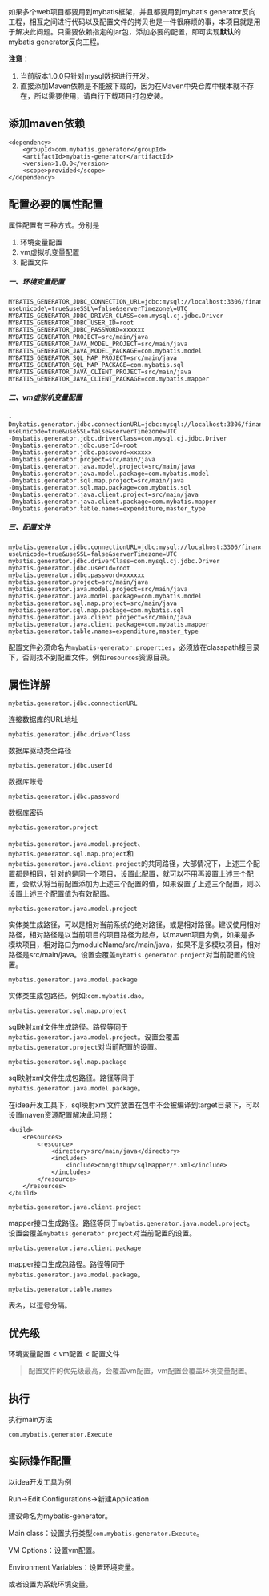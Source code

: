 如果多个web项目都要用到mybatis框架，并且都要用到mybatis generator反向工程，相互之间进行代码以及配置文件的拷贝也是一件很麻烦的事，本项目就是用于解决此问题。只需要依赖指定的jar包，添加必要的配置，即可实现**默认**的mybatis generator反向工程。

**注意**：

1. 当前版本1.0.0只针对mysql数据进行开发。
2. 直接添加Maven依赖是不能被下载的，因为在Maven中央仓库中根本就不存在，所以需要使用，请自行下载项目打包安装。

## 添加maven依赖
```
<dependency>
    <groupId>com.mybatis.generator</groupId>
    <artifactId>mybatis-generator</artifactId>
    <version>1.0.0</version>
    <scope>provided</scope>
</dependency>
```
## 配置必要的属性配置
属性配置有三种方式。分别是
1. 环境变量配置
2. vm虚拟机变量配置
3. 配置文件

##### 一、环境变量配置
```
MYBATIS_GENERATOR_JDBC_CONNECTION_URL=jdbc:mysql://localhost:3306/finance?useUnicode\=true&useSSL\=false&serverTimezone\=UTC
MYBATIS_GENERATOR_JDBC_DRIVER_CLASS=com.mysql.cj.jdbc.Driver
MYBATIS_GENERATOR_JDBC_USER_ID=root
MYBATIS_GENERATOR_JDBC_PASSWORD=xxxxxx
MYBATIS_GENERATOR_PROJECT=src/main/java
MYBATIS_GENERATOR_JAVA_MODEL_PROJECT=src/main/java
MYBATIS_GENERATOR_JAVA_MODEL_PACKAGE=com.mybatis.model
MYBATIS_GENERATOR_SQL_MAP_PROJECT=src/main/java
MYBATIS_GENERATOR_SQL_MAP_PACKAGE=com.mybatis.sql
MYBATIS_GENERATOR_JAVA_CLIENT_PROJECT=src/main/java
MYBATIS_GENERATOR_JAVA_CLIENT_PACKAGE=com.mybatis.mapper
```
##### 二、vm虚拟机变量配置
```
-Dmybatis.generator.jdbc.connectionURL=jdbc:mysql://localhost:3306/finance?useUnicode=true&useSSL=false&serverTimezone=UTC
-Dmybatis.generator.jdbc.driverClass=com.mysql.cj.jdbc.Driver
-Dmybatis.generator.jdbc.userId=root
-Dmybatis.generator.jdbc.password=xxxxxx
-Dmybatis.generator.project=src/main/java
-Dmybatis.generator.java.model.project=src/main/java
-Dmybatis.generator.java.model.package=com.mybatis.model
-Dmybatis.generator.sql.map.project=src/main/java
-Dmybatis.generator.sql.map.package=com.mybatis.sql
-Dmybatis.generator.java.client.project=src/main/java
-Dmybatis.generator.java.client.package=com.mybatis.mapper
-Dmybatis.generator.table.names=expenditure,master_type

```
##### 三、配置文件
```
mybatis.generator.jdbc.connectionURL=jdbc:mysql://localhost:3306/finance?useUnicode=true&useSSL=false&serverTimezone=UTC
mybatis.generator.jdbc.driverClass=com.mysql.cj.jdbc.Driver
mybatis.generator.jdbc.userId=root
mybatis.generator.jdbc.password=xxxxxx
mybatis.generator.project=src/main/java
mybatis.generator.java.model.project=src/main/java
mybatis.generator.java.model.package=com.mybatis.model
mybatis.generator.sql.map.project=src/main/java
mybatis.generator.sql.map.package=com.mybatis.sql
mybatis.generator.java.client.project=src/main/java
mybatis.generator.java.client.package=com.mybatis.mapper
mybatis.generator.table.names=expenditure,master_type
```
配置文件必须命名为`mybatis-generator.properties`，必须放在classpath根目录下，否则找不到配置文件。例如`resources`资源目录。
## 属性详解
```
mybatis.generator.jdbc.connectionURL
```
连接数据库的URL地址
```
mybatis.generator.jdbc.driverClass
```
数据库驱动类全路径
```
mybatis.generator.jdbc.userId
```
数据库账号
```
mybatis.generator.jdbc.password
```
数据库密码
```
mybatis.generator.project
```
`mybatis.generator.java.model.project`、`mybatis.generator.sql.map.project`和`mybatis.generator.java.client.project`的共同路径，大部情况下，上述三个配置都是相同，针对的是同一个项目，设置此配置，就可以不用再设置上述三个配置，会默认将当前配置添加为上述三个配置的值，如果设置了上述三个配置，则以设置上述三个配置值为有效配置。
```
mybatis.generator.java.model.project
```
实体类生成路径，可以是相对当前系统的绝对路径，或是相对路径。建议使用相对路径，相对路径是以当前项目的项目路径为起点，以maven项目为例，如果是多模块项目，相对路口为moduleName/src/main/java，如果不是多模块项目，相对路径是src/main/java。设置会覆盖`mybatis.generator.project`对当前配置的设置。
```
mybatis.generator.java.model.package
```
实体类生成包路径。例如:`com.mybatis.dao`。
```
mybatis.generator.sql.map.project
```
sql映射xml文件生成路径。路径等同于`mybatis.generator.java.model.project`。设置会覆盖`mybatis.generator.project`对当前配置的设置。
```
mybatis.generator.sql.map.package
```
sql映射xml文件生成包路径。路径等同于`mybatis.generator.java.model.package`。

在idea开发工具下，sql映射xml文件放置在包中不会被编译到target目录下，可以设置maven资源配置解决此问题：
```
<build>
    <resources>
        <resource>
            <directory>src/main/java</directory>
            <includes>
                <include>com/githup/sqlMapper/*.xml</include>
            </includes>
        </resource>
    </resources>
</build>
```

```
mybatis.generator.java.client.project
```
mapper接口生成路径。路径等同于`mybatis.generator.java.model.project`。设置会覆盖`mybatis.generator.project`对当前配置的设置。
```
mybatis.generator.java.client.package
```
mapper接口生成包路径。路径等同于`mybatis.generator.java.model.package`。
```
mybatis.generator.table.names
```
表名，以逗号分隔。

## 优先级
环境变量配置 < vm配置 < 配置文件
>配置文件的优先级最高，会覆盖vm配置，vm配置会覆盖环境变量配置。

## 执行
执行main方法
```
com.mybatis.generator.Execute
```
## 实际操作配置
以idea开发工具为例

Run->Edit Configurations->新建Application

建议命名为mybatis-generator。

Main class：设置执行类型`com.mybatis.generator.Execute`。

VM Options：设置vm配置。

Environment Variables：设置环境变量。

或者设置为系统环境变量。